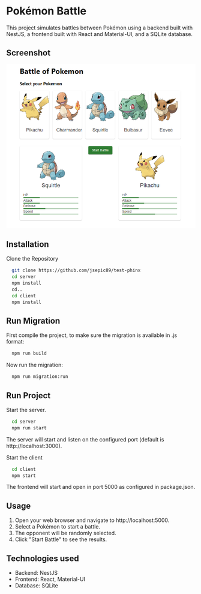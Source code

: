 # Pokémon Battle

This project simulates battles between Pokémon using a backend built with NestJS, a frontend built with React and Material-UI, and a SQLite database.


## Screenshot

![app screenshot](pokemon-battle-screenshot.png)


## Installation

Clone the Repository

```bash
  git clone https://github.com/jsepic89/test-phinx
  cd server
  npm install
  cd..
  cd client
  npm install 
```


## Run Migration

First compile the project, to make sure the migration is available in .js format:

```bash
  npm run build
```

Now run the migration:

```bash
  npm run migration:run
```
## Run Project

Start the server. 

```bash
  cd server
  npm run start
```

The server will start and listen on the configured port (default is http://localhost:3000).

Start the client

```bash
  cd client
  npm start
```

The frontend will start and open in port 5000 as configured in package.json.


## Usage

  1.  Open your web browser and navigate to http://localhost:5000.
  2.  Select a Pokémon to start a battle.
  3.  The opponent will be randomly selected.
  4.  Click "Start Battle" to see the results.
## Technologies used

- Backend: NestJS
- Frontend: React, Material-UI 
- Database: SQLite